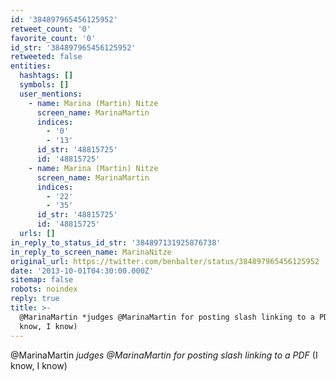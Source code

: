 ```yaml
---
id: '384897965456125952'
retweet_count: '0'
favorite_count: '0'
id_str: '384897965456125952'
retweeted: false
entities:
  hashtags: []
  symbols: []
  user_mentions:
    - name: Marina (Martin) Nitze
      screen_name: MarinaMartin
      indices:
        - '0'
        - '13'
      id_str: '48815725'
      id: '48815725'
    - name: Marina (Martin) Nitze
      screen_name: MarinaMartin
      indices:
        - '22'
        - '35'
      id_str: '48815725'
      id: '48815725'
  urls: []
in_reply_to_status_id_str: '384897131925876738'
in_reply_to_screen_name: MarinaNitze
original_url: https://twitter.com/benbalter/status/384897965456125952
date: '2013-10-01T04:30:00.000Z'
sitemap: false
robots: noindex
reply: true
title: >-
  @MarinaMartin *judges @MarinaMartin for posting slash linking to a PDF* (I
  know, I know)
---
```


@MarinaMartin *judges @MarinaMartin for posting slash linking to a PDF* (I know, I know)